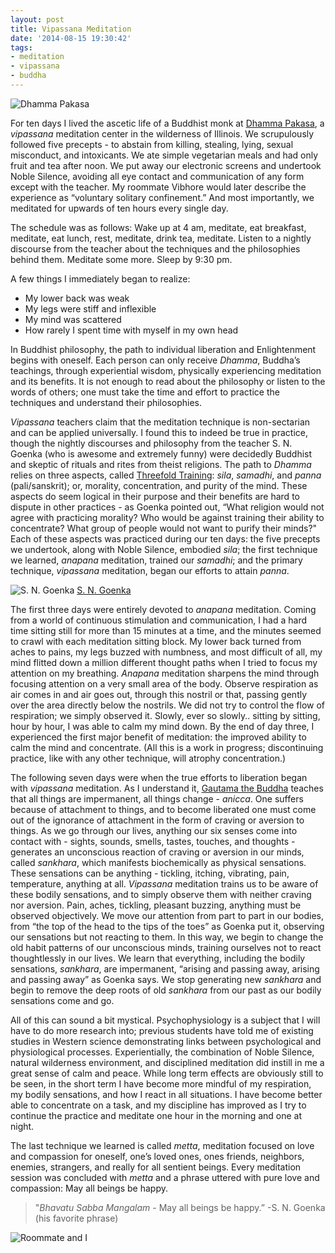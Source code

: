 ```yaml
---
layout: post
title: Vipassana Meditation
date: '2014-08-15 19:30:42'
tags:
- meditation
- vipassana
- buddha
---
```


![Dhamma Pakasa](http://www.pakasa.dhamma.org/images/dhamma_hall.jpg)

For ten days I lived the ascetic life of a Buddhist monk at [Dhamma Pakasa](http://www.pakasa.dhamma.org/), a *vipassana* meditation center in the wilderness of Illinois. We scrupulously followed five precepts - to abstain from killing, stealing, lying, sexual misconduct, and intoxicants. We ate simple vegetarian meals and had only fruit and tea after noon. We put away our electronic screens and undertook Noble Silence, avoiding all eye contact and communication of any form except with the teacher. My roommate Vibhore would later describe the experience as “voluntary solitary confinement.” And most importantly, we meditated for upwards of ten hours every single day.

The schedule was as follows: Wake up at 4 am, meditate, eat breakfast, meditate, eat lunch, rest, meditate, drink tea, meditate. Listen to a nightly discourse from the teacher about the techniques and the philosophies behind them. Meditate some more. Sleep by 9:30 pm.

A few things I immediately began to realize:

   * My lower back was weak
   * My legs were stiff and inflexible
   * My mind was scattered
   * How rarely I spent time with myself in my own head

In Buddhist philosophy, the path to individual liberation and Enlightenment begins with oneself. Each person can only receive *Dhamma*, Buddha’s teachings, through experiential wisdom, physically experiencing meditation and its benefits. It is not enough to read about the philosophy or listen to the words of others; one must take the time and effort to practice the techniques and understand their philosophies.

*Vipassana* teachers claim that the meditation technique is non-sectarian and can be applied universally. I found this to indeed be true in practice, though the nightly discourses and philosophy from the teacher S. N. Goenka (who is awesome and extremely funny) were decidedly Buddhist and skeptic of rituals and rites from theist religions. The path to *Dhamma* relies on three aspects, called [Threefold Training](http://en.wikipedia.org/wiki/Threefold_Training): *sila*, *samadhi*, and *panna* (pali/sanskrit); or, morality, concentration, and purity of the mind. These aspects do seem logical in their purpose and their benefits are hard to dispute in other practices - as Goenka pointed out, “What religion would not agree with practicing morality? Who would be against training their ability to concentrate? What group of people would not want to purify their minds?" Each of these aspects was practiced during our ten days: the five precepts we undertook, along with Noble Silence, embodied *sila*; the first technique we learned, *anapana* meditation, trained our *samadhi*; and the primary technique, *vipassana* meditation, began our efforts to attain *panna*.

![S. N. Goenka](/content/images/2015/06/M_Id_426203_SNGoenka.jpg)
[S. N. Goenka](http://en.wikipedia.org/wiki/S._N._Goenka)

The first three days were entirely devoted to *anapana* meditation. Coming from a world of continuous stimulation and communication, I had a hard time sitting still for more than 15 minutes at a time, and the minutes seemed to crawl with each meditation sitting block. My lower back turned from aches to pains, my legs buzzed with numbness, and most difficult of all, my mind flitted down a million different thought paths when I tried to focus my attention on my breathing. *Anapana* meditation sharpens the mind through focusing attention on a very small area of the body. Observe respiration as air comes in and air goes out, through this nostril or that, passing gently over the area directly below the nostrils. We did not try to control the flow of respiration; we simply observed it. Slowly, ever so slowly.. sitting by sitting, hour by hour, I was able to calm my mind down. By the end of day three, I experienced the first major benefit of meditation: the improved ability to calm the mind and concentrate. (All this is a work in progress; discontinuing practice, like with any other technique, will atrophy concentration.)

The following seven days were when the true efforts to liberation began with *vipassana* meditation. As I understand it, [Gautama the Buddha](http://en.wikipedia.org/wiki/Gautama_Buddha) teaches that all things are impermanent, all things change - *anicca*. One suffers because of attachment to things, and to become liberated one must come out of the ignorance of attachment in the form of craving or aversion to things. As we go through our lives, anything our six senses come into contact with - sights, sounds, smells, tastes, touches, and thoughts - generates an unconscious reaction of craving or aversion in our minds, called *sankhara*, which manifests biochemically as physical sensations. These sensations can be anything - tickling, itching, vibrating, pain, temperature, anything at all. *Vipassana* meditation trains us to be aware of these bodily sensations, and to simply observe them with neither craving nor aversion. Pain, aches, tickling, pleasant buzzing, anything must be observed objectively. We move our attention from part to part in our bodies, from “the top of the head to the tips of the toes” as Goenka put it, observing our sensations but not reacting to them. In this way, we begin to change the old habit patterns of our unconscious minds, training ourselves not to react thoughtlessly in our lives. We learn that everything, including the bodily sensations, *sankhara*, are impermanent, “arising and passing away, arising and passing away” as Goenka says. We stop generating new *sankhara* and begin to remove the deep roots of old *sankhara* from our past as our bodily sensations come and go.

All of this can sound a bit mystical. Psychophysiology is a subject that I will have to do more research into; previous students have told me of existing studies in Western science demonstrating links between psychological and physiological processes. Experientially, the combination of Noble Silence, natural wilderness environment, and disciplined meditation did instill in me a great sense of calm and peace. While long term effects are obviously still to be seen, in the short term I have become more mindful of my respiration, my bodily sensations, and how I react in all situations. I have become better able to concentrate on a task, and my discipline has improved as I try to continue the practice and meditate one hour in the morning and one at night.

The last technique we learned is called *metta*, meditation focused on love and compassion for oneself, one’s loved ones, ones friends, neighbors, enemies, strangers, and really for all sentient beings. Every meditation session was concluded with *metta* and a phrase uttered with pure love and compassion: May all beings be happy.

> "*Bhavatu Sabba Mangalam* - May all beings be happy.” -S. N. Goenka (his favorite phrase)

![Roommate and I](/content/images/2015/06/IMG_0468.JPG)